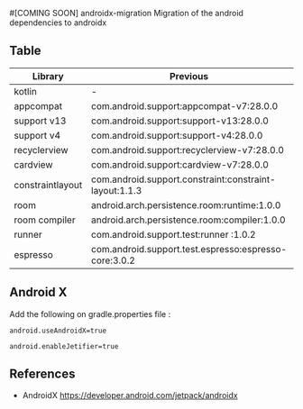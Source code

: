 #[COMING SOON] androidx-migration
Migration  of the android dependencies to androidx

## Table

| Library | Previous | Android X     |
| ------------- | ------------- |------------- |
| kotlin | -  | androidx.core:core-ktx:1.0.0|
| appcompat  | com.android.support:appcompat-v7:28.0.0  | androidx.appcompat:appcompat:1.0.2 |
| support v13 |com.android.support:support-v13:28.0.0  | androidx.legacy:legacy-support-v13:1.0.0 |
| support v4 |com.android.support:support-v4:28.0.0  | androidx.legacy:legacy-support-v4:1.0.0 |
| recyclerview  | com.android.support:recyclerview-v7:28.0.0  | androidx.recyclerview:recyclerview:1.0.0 |
| cardview  | com.android.support:cardview-v7:28.0.0  | androidx.cardview:cardview:1.0.0|
| constraintlayout |com.android.support.constraint:constraint-layout:1.1.3|androidx.constraintlayout:constraintlayout:1.1.3|
| room | android.arch.persistence.room:runtime:1.0.0 | androidx.room:room-runtime:2.0.0-rc01 |
| room compiler | android.arch.persistence.room:compiler:1.0.0  | androidx.room:room-compiler:2.0.0-rc01 |
| runner | com.android.support.test:runner :1.0.2 | androidx.test:runner :1.0.1 |
| espresso | com.android.support.test.espresso:espresso-core:3.0.2 | androidx.test.espresso:espresso-core:3.1.1|

## Android X

Add the following on gradle.properties file :

```
android.useAndroidX=true

android.enableJetifier=true

```

## References

- AndroidX https://developer.android.com/jetpack/androidx
